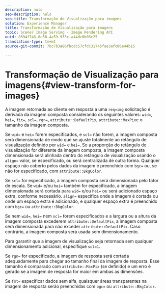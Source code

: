 ```yaml
---
description: nulo
seo-description: nulo
seo-title: Transformação de Visualização para imagens
solution: Experience Manager
title: Transformação de Visualização para imagens
topic: Scene7 Image Serving - Image Rendering API
uuid: 8594f746-0e58-4a59-933c-a44dc0b06c25
translation-type: tm+mt
source-git-commit: 7bc7b3a86fbcdc57cfdc31745fae3afc06e44b15

---
```



# Transformação de Visualização para imagens{#view-transform-for-images}

A imagem retornada ao cliente em resposta a uma `req=img` solicitação é derivada da imagem composta considerando os seguintes valores: `wid=`, `hei=`, `fit=`, `scl=`, `rgn=`, `attribute::DefaultPix`, `attribute::MaxPix`e o tamanho da imagem composta.

Se `wid=` e `hei=` forem especificados, e `scl=` não forem, a imagem composta será dimensionada de modo que se ajuste totalmente ao retângulo de visualização definido por `wid=` e `hei=`. Se a proporção do retângulo de visualização for diferente da imagem composta, a imagem composta dimensionada será alinhada dentro do retângulo de visualização usando o `align=` valor, se especificado, ou será centralizada de outra forma. Qualquer espaço não coberto pelos dados da imagem é preenchido com `bgc=` ou, se não for especificado, com `attribute::BkgColor`.

Se `scl=` for especificado, a imagem composta será dimensionada pelo fator de escala. Se `wid=` e/ou `hei=` também for especificado, a imagem dimensionada será cortada para `wid=` e/ou `hei=` ou será adicionado espaço extra, conforme necessário. `align=` especifica onde a imagem é cortada ou onde um espaço extra é adicionado, e qualquer espaço extra é preenchido com `bgc=` ou `attribute::BkgColor`.

Se nem `wid=`, `hei=` nem `scl=` forem especificados e a largura ou a altura da imagem composta excederem `attribute::DefaultPix`, a imagem composta será dimensionada para não exceder `attribute::DefaultPix`. Caso contrário, a imagem composta será usada sem dimensionamento.

Para garantir que a imagem de visualização seja retornada sem qualquer dimensionamento adicional, especifique `scl=1`.

Se `rgn=` for especificado, a imagem de resposta será cortada adequadamente para chegar ao tamanho final da imagem de resposta. Esse tamanho é comparado com `attribute::MaxPix` (se definido) e um erro é gerado se a imagem de resposta for maior em ambas as dimensões.

Se `fmt=` especificar dados sem alfa, quaisquer áreas transparentes na imagem de resposta serão preenchidas com `bgc=` ou `attribute::BkgColor`.
